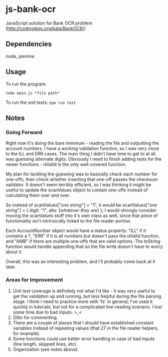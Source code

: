 # js-bank-ocr

JavaScript solution for Bank OCR problem (http://codingdojo.org/kata/BankOCR/)

## Dependencies

node, jasmine

## Usage

To run the program: 

``
node main.js *file path*
``

To run the unit tests:
``
npm run test
``

## Notes

### Going Forward

Right now it's doing the bare minimum - reading the file and outputting the account numbers. I have a working 
validation function, so I was very close to the ILL and ERR cases. The main thing I didn't have time to get to
at all was guessing alternate digits. Obviously I need to finish adding tests for the newer functions - isValid is the only well-covered function.

My plan for tackling the guessing was to basically check
each number for one-offs, then check whether inserting that one-off passes the checksum validator. It doesn't
seem terribly efficient, so I was thinking it might be useful to update the scanValues object to contain one-offs instead of calculating them over and over.

So instead of scanValues["*one string*"] = "1", it would be scanValues["*one string*"] = { digit: "1", alts: [*whatever they are*] }; I would strongly consider moving the scanValues stuff into it's own class as well, since that piece of functionality isn't intrinsically linked to the file reader portion.

Each AccountNumber object would have a status property: "ILL" if it contains a ?, "ERR" if it is all numbers but doesn't pass the isValid function, and "AMB" if there are multiple one-offs that are valid options. The toString function would handle appending that so the file write doesn't have to worry about it.

Overall, this was an interesting problem, and I'll probably come back at it later.

### Areas for Improvement

1) Unit test coverage is definitely not what I'd like - it was very useful to get the validation up and running, but less helpful during the file parsing stage. I think I need to practice more with 'fs' in general; I've used it quickly in tutorials, but not for a complicated line-reading scenario. I lost some time due to bad inputs. >_<
2) Ditto for commenting.
3) There are a couple of places that I should have established constant variables instead of repeating values (that 27 in the file reader helpers, for example).
4) Some functions could use better error handling in case of bad inputs (line length, skipped lines, etc).
5) Organization (see notes above).
